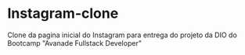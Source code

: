 # Instagram-clone

Clone da pagina inicial do Instagram para entrega do projeto da DIO 
do Bootcamp "Avanade Fullstack Developer"
